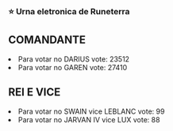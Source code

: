 ### ⭐ Urna eletronica de Runeterra

## COMANDANTE

<li>Para votar no DARIUS vote: 23512</li>
<li>Para votar no GAREN vote:  27410</li>

## REI E VICE

<li>Para votar no SWAIN vice LEBLANC vote: 99</li>
<li>Para votar no JARVAN IV vice LUX vote: 88</li>
